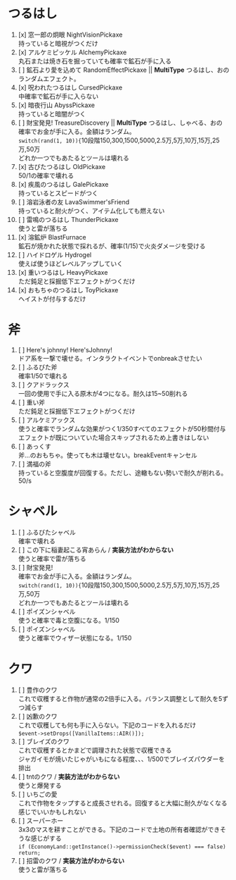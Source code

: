 # つるはし

1. [x] 窓一郎の炯眼 NightVisionPickaxe<br>
持っていると暗視がつくだけ
2. [x] アルケミピッケル AlchemyPickaxe<br>
丸石または焼き石を掘っていても確率で鉱石が手に入る
3. [ ] 鉱石より愛を込めて RandomEffectPickaxe || **MultiType** つるはし、おの<br>
ランダムエフェクト。
4. [x] 呪われたつるはし CursedPickaxe<br>
中確率で鉱石が手に入らない
5. [x] 暗夜行山 AbyssPickaxe<br>
持っていると暗闇がつく
6. [ ] 財宝発見! TreasureDiscovery || **MultiType** つるはし、しゃべる、おの<br>
確率でお金が手に入る。金額はランダム。<br>
`switch(rand(1, 10)){`10段階150,300,1500,5000,2.5万,5万,10万,15万,25万,50万<br>
どれか一つでもあたるとツールは壊れる
7. [x] 古びたつるはし OldPickaxe<br>
50/1の確率で壊れる
8. [x] 疾風のつるはし GalePickaxe<br>
持っているとスピードがつく
9. [ ] 溶岩泳者の友 LavaSwimmer'sFriend<br>
持っていると耐火がつく、アイテム化しても燃えない
10. [ ] 雷鳴のつるはし ThunderPickaxe<br>
使うと雷が落ちる
11. [x] 溶鉱炉 BlastFurnace<br>
鉱石が焼かれた状態で採れるが、確率(1/15)で火炎ダメージを受ける
12. [ ] ハイドロゲル Hydrogel<br>
使えば使うほどレベルアップしていく
13. [x] 重いつるはし HeavyPickaxe<br>
ただ鈍足と採掘低下エフェクトがつくだけ
14. [x] おもちゃのつるはし ToyPickaxe<br>
ヘイストが付与するだけ
# 斧
1. [ ] Here's johnny! Here'sJohnny!<br>
ドア系を一撃で壊せる。インタラクトイベントでonbreakさせたい
2. [ ] ふるびた斧<br>
確率1/50で壊れる
3. [ ] クアドラックス<br>
一回の使用で手に入る原木が4つになる。耐久は15~50削れる
4. [ ] 重い斧<br>
ただ鈍足と採掘低下エフェクトがつくだけ
5. [ ] アルケミアックス<br>
使うと確率でランダムな効果がつく1/350すべてのエフェクトが50秒間付与<br>
エフェクトが既についていた場合スキップされるため上書きはしない
6. [ ] あっくす<br>
斧...のおもちゃ。使っても木は壊せない。breakEventキャンセル
7. [ ] 満福の斧<br>
持っていると空腹度が回復する。ただし、途轍もない勢いで耐久が削れる。50/s
# シャベル
1. [ ] ふるびたシャベル<br>
確率で壊れる
2. [ ] この下に稲妻起こる宵あらん / **実装方法がわからない**<br>
使うと確率で雷が落ちる
3. [ ] 財宝発見!<br>
確率でお金が手に入る。金額はランダム。<br>
`switch(rand(1, 10)){`10段階150,300,1500,5000,2.5万,5万,10万,15万,25万,50万<br>
どれか一つでもあたるとツールは壊れる
4. [ ] ポイズンシャベル<br>
使うと確率で毒と空腹になる。1/150
5. [ ] ポイズンシャベル<br>
使うと確率でウィザー状態になる。1/150
# クワ
1. [ ] 豊作のクワ<br>
これで収穫すると作物が通常の2倍手に入る。バランス調整として耐久を5ずつ減らす
2. [ ] 凶歉のクワ<br>
これで収穫しても何も手に入らない。下記のコードを入れるだけ<br>
`$event->setDrops([VanillaItems::AIR()]);`
3. [ ] ブレイズのクワ<br>
これで収穫するとかまどで調理された状態で収穫できる<br>
ジャガイモが焼いたじゃがいもになる程度、、、1/500でブレイズパウダーを排出
4. [ ] tntのクワ / **実装方法がわからない**<br>
使うと爆発する
5. [ ] いちごの愛<br>
これで作物をタップすると成長させれる。回復すると大幅に耐久がなくなる感じでいいかもしれない
6. [ ] スーパーホー<br>
3x3のマスを耕すことができる。下記のコードで土地の所有者確認ができそうな感じがする<br>
`if (EconomyLand::getInstance()->permissionCheck($event) === false) return;`
7. [ ] 招雷のクワ / **実装方法がわからない**<br>
使うと雷が落ちる